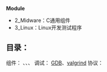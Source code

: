 **Module**

- 2_Midware：C通用组件
- 3_Linux：Linux开发测试程序





## 目录：
组件： []()、[]()、[]()、
调试： [GDB]()、[valgrind]()
协议： 


